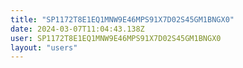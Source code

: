 ```yaml
---
title: "SP1172T8E1EQ1MNW9E46MPS91X7D02S45GM1BNGX0"
date: 2024-03-07T11:04:43.138Z
user: SP1172T8E1EQ1MNW9E46MPS91X7D02S45GM1BNGX0
layout: "users"
---
```

    